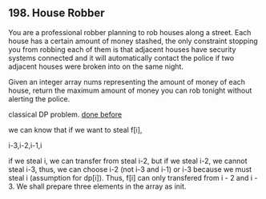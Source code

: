 ## 198. House Robber

You are a professional robber planning to rob houses along a street. Each house has a certain amount of money stashed, the only constraint stopping you from robbing each of them is that adjacent houses have security systems connected and it will automatically contact the police if two adjacent houses were broken into on the same night.

Given an integer array nums representing the amount of money of each house, return the maximum amount of money you can rob tonight without alerting the police.

classical DP problem. [done before](../Insights/198.md)

we can know that if we want to steal f[i], 

i-3,i-2,i-1,i

if we steal i, we can transfer from steal i-2, but if we steal i-2, we cannot steal i-3, thus, we can choose i-2 (not i-3 and i-1) or i-3
because we must steal i (assumption for dp[i]). Thus, f[i] can only transfered from i - 2 and i - 3. We shall prepare three elements in the array as init.